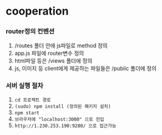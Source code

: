 # cooperation

### router정의 컨벤션
1. /routes 폴더 안에 js파일로 method 정의
2. app.js 파일에 router변수 정의
3. html파일 등은 /views 폴더에 정의
4. js, 이미지 등 client에게 제공하는 파일들은 /public 폴더에 정의

### 서버 실행 절차
1. ```cd 프로젝트 경로```
2. ```(sudo) npm install (정의된 패키지 설치)```
3. ```npm start```
4. ```브라우저에 "localhost:3000" 으로 진입```
5. ```http://1.230.253.190:9280/ 으로 접근가능```
